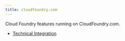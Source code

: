 ```yaml
---
title: cloudfoundry.com
---
```


Cloud Foundry features running on CloudFoundry.com.

  * [Technical Integration](integration/index.html)
